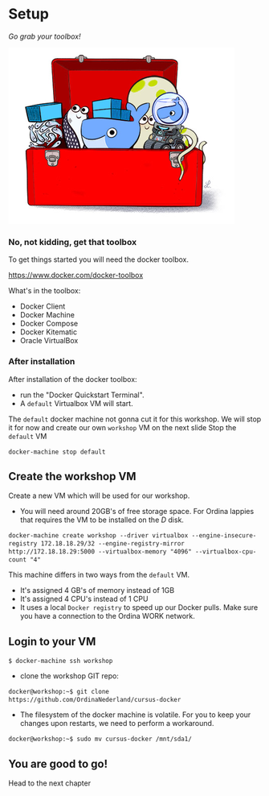 # Setup
*Go grab your toolbox!*

![logo](images/toolbox.jpg)


### No, not kidding, get that toolbox
To get things started you will need the docker toolbox. 

https://www.docker.com/docker-toolbox

What's in the toolbox:
- Docker Client
- Docker Machine
- Docker Compose
- Docker Kitematic
- Oracle VirtualBox


###  After installation
After installation of the docker toolbox:
- run the "Docker Quickstart Terminal".
 - A `default` Virtualbox VM will start.

The `default` docker machine not gonna cut it for this workshop. We will stop it for now and create our own `workshop` VM on the next slide
Stop the `default` VM

```
docker-machine stop default
```


## Create the workshop VM
Create a new VM which will be used for our workshop.
- You will need around 20GB's of free storage space. For Ordina lappies that requires the VM to be installed on the *D* disk.

```
docker-machine create workshop --driver virtualbox --engine-insecure-registry 172.18.18.29/32 --engine-registry-mirror http://172.18.18.29:5000 --virtualbox-memory "4096" --virtualbox-cpu-count "4"  
```

This machine differs in two ways from the `default` VM.
- It's assigned 4 GB's of memory instead of 1GB
- It's assigned 4 CPU's instead of 1 CPU
- It uses a local `Docker registry` to speed up our Docker pulls. Make sure you have a connection to the Ordina WORK network.


## Login to your VM
```
$ docker-machine ssh workshop
```
- clone the workshop GIT repo:

```
docker@workshop:~$ git clone https://github.com/OrdinaNederland/cursus-docker
```
- The filesystem of the docker machine is volatile. For you to keep your changes upon restarts, we need to perform a workaround.

```
docker@workshop:~$ sudo mv cursus-docker /mnt/sda1/
```


## You are good to go!
Head to the next chapter